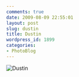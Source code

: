 ```yaml
---
comments: true
date: 2009-08-09 22:55:01
layout: post
slug: dustin
title: Dustin
wordpress_id: 1899
categories:
- PhotoBlog
---
```


![Dustin](http://ryanfitzer.com/main/wp-content/uploads/2009/08/DSC_0028.jpg)
